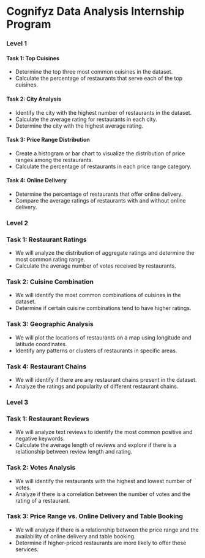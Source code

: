 # Cognifyz Data Analysis Internship Program

### Level 1

#### Task 1: Top Cuisines

- Determine the top three most common cuisines in the dataset.
- Calculate the percentage of restaurants that serve each of the top cuisines.

#### Task 2: City Analysis

- Identify the city with the highest number of restaurants in the dataset.
- Calculate the average rating for restaurants in each city.
- Determine the city with the highest average rating.

#### Task 3: Price Range Distribution

- Create a histogram or bar chart to visualize the distribution of price ranges among the restaurants.
- Calculate the percentage of restaurants in each price range category.

#### Task 4: Online Delivery

- Determine the percentage of restaurants that offer online delivery.
- Compare the average ratings of restaurants with and without online delivery.

### Level 2

### Task 1: Restaurant Ratings

- We will analyze the distribution of aggregate ratings and determine the most common rating range.
- Calculate the average number of votes received by restaurants.

### Task 2: Cuisine Combination

- We will identify the most common combinations of cuisines in the dataset.
- Determine if certain cuisine combinations tend to have higher ratings.

### Task 3: Geographic Analysis

- We will plot the locations of restaurants on a map using longitude and latitude coordinates.
- Identify any patterns or clusters of restaurants in specific areas.

### Task 4: Restaurant Chains

- We will identify if there are any restaurant chains present in the dataset.
- Analyze the ratings and popularity of different restaurant chains.

### Level 3

### Task 1: Restaurant Reviews

- We will analyze text reviews to identify the most common positive and negative keywords.
- Calculate the average length of reviews and explore if there is a relationship between review length and rating.

### Task 2: Votes Analysis

- We will identify the restaurants with the highest and lowest number of votes.
- Analyze if there is a correlation between the number of votes and the rating of a restaurant.

### Task 3: Price Range vs. Online Delivery and Table Booking

- We will analyze if there is a relationship between the price range and the availability of online delivery and table booking.
- Determine if higher-priced restaurants are more likely to offer these services.

